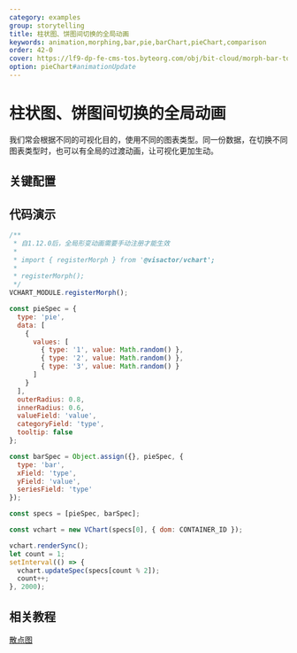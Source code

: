 ```yaml
---
category: examples
group: storytelling
title: 柱状图、饼图间切换的全局动画
keywords: animation,morphing,bar,pie,barChart,pieChart,comparison
order: 42-0
cover: https://lf9-dp-fe-cms-tos.byteorg.com/obj/bit-cloud/morph-bar-to-pie.gif
option: pieChart#animationUpdate
---
```


# 柱状图、饼图间切换的全局动画

我们常会根据不同的可视化目的，使用不同的图表类型。同一份数据，在切换不同图表类型时，也可以有全局的过渡动画，让可视化更加生动。

## 关键配置

## 代码演示

```javascript livedemo
/**
 * 自1.12.0后，全局形变动画需要手动注册才能生效
 *
 * import { registerMorph } from '@visactor/vchart';
 *
 * registerMorph();
 */
VCHART_MODULE.registerMorph();

const pieSpec = {
  type: 'pie',
  data: [
    {
      values: [
        { type: '1', value: Math.random() },
        { type: '2', value: Math.random() },
        { type: '3', value: Math.random() }
      ]
    }
  ],
  outerRadius: 0.8,
  innerRadius: 0.6,
  valueField: 'value',
  categoryField: 'type',
  tooltip: false
};

const barSpec = Object.assign({}, pieSpec, {
  type: 'bar',
  xField: 'type',
  yField: 'value',
  seriesField: 'type'
});

const specs = [pieSpec, barSpec];

const vchart = new VChart(specs[0], { dom: CONTAINER_ID });

vchart.renderSync();
let count = 1;
setInterval(() => {
  vchart.updateSpec(specs[count % 2]);
  count++;
}, 2000);
```

## 相关教程

[散点图](link)
